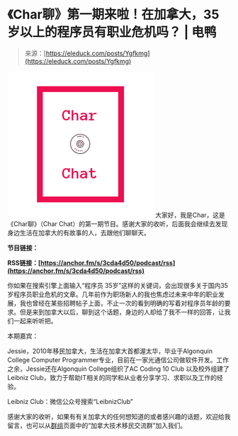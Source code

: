<!--yml
category: 访谈
date: 2022-06-28 10:39:33
-->

# 《Char聊》第一期来啦！在加拿大，35岁以上的程序员有职业危机吗？ | 电鸭

> 来源：[https://eleduck.com/posts/Ygfkmg](https://eleduck.com/posts/Ygfkmg)

[![](img/d519c7585325cd9b1c1f859426be4a5b.png)](https://duckfiles.oss-cn-qingdao.aliyuncs.com/eleduck/image/95bee497-a09a-40e9-a165-c3b2b3c4b324.png)
大家好，我是Char，这是《Char聊》（Char Chat）的第一期节目。感谢大家的收听，后面我会继续去发现身边生活在加拿大的有故事的人，去跟他们聊聊天。

**节目链接：**

**RSS链接：[https://anchor.fm/s/3cda4d50/podcast/rss](https://anchor.fm/s/3cda4d50/podcast/rss)**

你如果在搜索引擎上面输入“程序员 35岁”这样的关键词，会出现很多关于国内35岁程序员职业危机的文章。几年前作为职场新人的我也焦虑过未来中年的职业发展，我也曾经在某些招聘帖子上面，不止一次的看到明确的写着对程序员年龄的要求。但是来到加拿大以后，聊到这个话题，身边的人却给了我不一样的回答，让我们一起来听听把。

本期嘉宾：

Jessie，2010年移民加拿大，生活在加拿大首都渥太华，毕业于Algonquin College Computer Programmer专业，目前在一家光通信公司做软件开发。工作之余，Jessie还在Algonquin College组织了AC Coding 10 Club 以及校外组建了Leibniz Club，致力于帮助IT相关的同学和从业者分享学习、求职以及工作的经验。

Leibniz Club：微信公众号搜索“LeibnizClub”

感谢大家的收听，如果有有关加拿大的任何想知道的或者感兴趣的话题，欢迎给我留言，也可以从[群组](https://eleduck.com/groups)页面中的“加拿大技术移民交流群”加入我们。